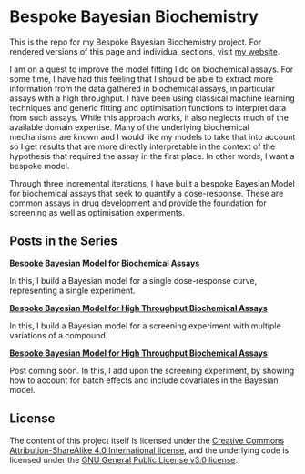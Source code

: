 # Bespoke Bayesian Biochemistry

This is the repo for my Bespoke Bayesian Biochemistry project. For rendered versions of this page and individual sections, visit [my website](https://anhosu.com/project/bayesian-biochemistry/).

I am on a quest to improve the model fitting I do on biochemical assays. For some time, I have had this feeling that I should be able to extract more information from the data gathered in biochemical assays, in particular assays with a high throughput. I have been using classical machine learning techniques and generic fitting and optimisation functions to interpret data from such assays. While this approach works, it also neglects much of the available domain expertise. Many of the underlying biochemical mechanisms are known and I would like my models to take that into account so I get results that are more directly interpretable in the context of the hypothesis that required the assay in the first place. In other words, I want a bespoke model.

Through three incremental iterations, I have built a bespoke Bayesian Model for biochemical assays that seek to quantify a dose-response. These are common assays in drug development and provide the foundation for screening as well as optimisation experiments.

## Posts in the Series

**[Bespoke Bayesian Model for Biochemical Assays](https://anhosu.com/post/bespoke-biochem-one/)**

In this, I build a Bayesian model for a single dose-response curve, representing a single experiment.


**[Bespoke Bayesian Model for High Throughput Biochemical Assays](https://anhosu.com/post/bespoke-biochem-two/)**

In this, I build a Bayesian model for a screening experiment with multiple variations of a compound.


**[Bespoke Bayesian Model for High Throughput Biochemical Assays](https://anhosu.com/post/bespoke-biochem-two/)**

Post coming soon. In this, I add upon the screening experiment, by showing how to account for batch effects and include covariates in the Bayesian model.

## License

The content of this project itself is licensed under the [Creative Commons Attribution-ShareAlike 4.0 International license](https://creativecommons.org/licenses/by-sa/4.0/), and the underlying code is licensed under the [GNU General Public License v3.0 license](LICENSE).
